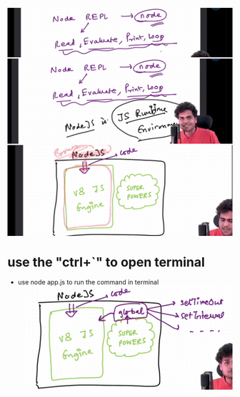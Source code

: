 ![alt text](image.png)
![alt text](image-1.png)
![alt text](image-2.png)

# use the "ctrl+`" to open terminal

-  use node app.js to run the command in terminal
![alt text](image-3.png)